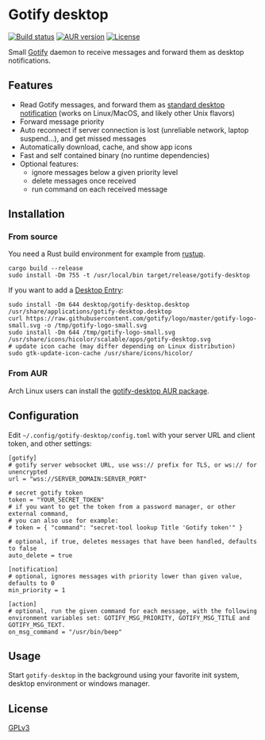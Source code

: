 # Gotify desktop

[![Build status](https://github.com/desbma/gotify-desktop/actions/workflows/ci.yml/badge.svg)](https://github.com/desbma/gotify-desktop/actions)
[![AUR version](https://img.shields.io/aur/version/gotify-desktop.svg?style=flat)](https://aur.archlinux.org/packages/gotify-desktop/)
[![License](https://img.shields.io/github/license/desbma/gotify-desktop.svg?style=flat)](https://github.com/desbma/gotify-desktop/blob/master/LICENSE)

Small [Gotify](https://gotify.net/) daemon to receive messages and forward them as desktop notifications.

## Features

- Read Gotify messages, and forward them as [standard desktop notification](https://specifications.freedesktop.org/notification-spec/notification-spec-latest.html) (works on Linux/MacOS, and likely other Unix flavors)
- Forward message priority
- Auto reconnect if server connection is lost (unreliable network, laptop suspend...), and get missed messages
- Automatically download, cache, and show app icons
- Fast and self contained binary (no runtime dependencies)
- Optional features:
  - ignore messages below a given priority level
  - delete messages once received
  - run command on each received message

## Installation

### From source

You need a Rust build environment for example from [rustup](https://rustup.rs/).

```
cargo build --release
sudo install -Dm 755 -t /usr/local/bin target/release/gotify-desktop
```

If you want to add a [Desktop Entry](https://specifications.freedesktop.org/desktop-entry-spec/desktop-entry-spec-latest.html):

```
sudo install -Dm 644 desktop/gotify-desktop.desktop /usr/share/applications/gotify-desktop.desktop
curl https://raw.githubusercontent.com/gotify/logo/master/gotify-logo-small.svg -o /tmp/gotify-logo-small.svg
sudo install -Dm 644 /tmp/gotify-logo-small.svg /usr/share/icons/hicolor/scalable/apps/gotify-desktop.svg
# update icon cache (may differ depending on Linux distribution)
sudo gtk-update-icon-cache /usr/share/icons/hicolor/
```

### From AUR

Arch Linux users can install the [gotify-desktop AUR package](https://aur.archlinux.org/packages/gotify-desktop/).

## Configuration

Edit `~/.config/gotify-desktop/config.toml` with your server URL and client token, and other settings:

```
[gotify]
# gotify server websocket URL, use wss:// prefix for TLS, or ws:// for unencrypted
url = "wss://SERVER_DOMAIN:SERVER_PORT"

# secret gotify token
token = "YOUR_SECRET_TOKEN"
# if you want to get the token from a password manager, or other external command,
# you can also use for example:
# token = { "command": "secret-tool lookup Title 'Gotify token'" }

# optional, if true, deletes messages that have been handled, defaults to false
auto_delete = true

[notification]
# optional, ignores messages with priority lower than given value, defaults to 0
min_priority = 1

[action]
# optional, run the given command for each message, with the following environment variables set: GOTIFY_MSG_PRIORITY, GOTIFY_MSG_TITLE and GOTIFY_MSG_TEXT.
on_msg_command = "/usr/bin/beep"
```

## Usage

Start `gotify-desktop` in the background using your favorite init system, desktop environment or windows manager.

## License

[GPLv3](https://www.gnu.org/licenses/gpl-3.0-standalone.html)
